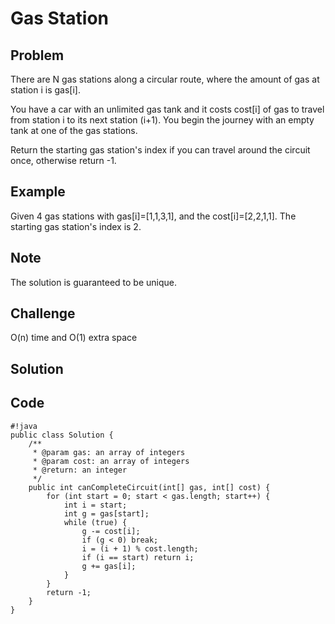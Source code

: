 Gas Station
===


Problem
-------

There are N gas stations along a circular route, where the amount of gas at station i is gas[i].

You have a car with an unlimited gas tank and it costs cost[i] of gas to travel from station i to its next station (i+1). You begin the journey with an empty tank at one of the gas stations.

Return the starting gas station's index if you can travel around the circuit once, otherwise return -1.

Example
-------

Given 4 gas stations with gas[i]=[1,1,3,1], and the cost[i]=[2,2,1,1]. The starting gas station's index is 2.

Note
---------

The solution is guaranteed to be unique.

Challenge
---------

O(n) time and O(1) extra space

Solution
--------

Code
----

    #!java
    public class Solution {
        /**
         * @param gas: an array of integers
         * @param cost: an array of integers
         * @return: an integer
         */
        public int canCompleteCircuit(int[] gas, int[] cost) {
            for (int start = 0; start < gas.length; start++) {
                int i = start;
                int g = gas[start];
                while (true) {
                    g -= cost[i];
                    if (g < 0) break;
                    i = (i + 1) % cost.length;
                    if (i == start) return i;
                    g += gas[i];
                }
            }
            return -1;
        }
    }